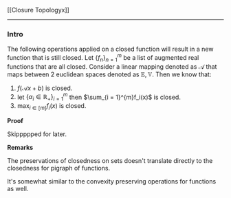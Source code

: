 [[Closure Topologyx]]

---
### **Intro**

The following operations applied on a closed function will result in a new function that is still closed. Let $\{f_n\}_{n = 1}^m$  be a list of augmented real functions that are all closed. Consider a linear mapping denoted as $\mathcal A$ that maps between 2 euclidean spaces denoted as $\mathbb E, \mathbb V$. Then we know that: 

1. $f(\mathcal Ax + b)$ is closed. 
2. let $\{\alpha_i\in \mathbb R_+\}_{i = 1}^m$ then $\sum_{i = 1}^{m}f_i(x)$ is closed. 
3. $\max_{i\in [m]}f_i(x)$ is closed. 


**Proof**

Skippppped for later. 




**Remarks**

The preservations of closedness on sets doesn't translate directly to the closedness for pigraph of functions. 

It's somewhat similar to the convexity preserving operations for functions as well.




